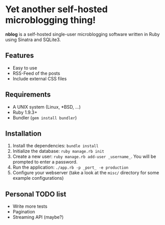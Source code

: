# Yet another self-hosted microblogging thing!

**nblog** is a self-hosted single-user microblogging software written in Ruby
using Sinatra and SQLite3.

## Features

* Easy to use
* RSS-Feed of the posts
* Include external CSS files

## Requirements

* A UNIX system (Linux, *BSD, ...)
* Ruby 1.9.3+
* Bundler (`gem install bundler`)

## Installation

1. Install the dependencies: `bundle install`
2. Initialize the database: `ruby manage.rb init`
3. Create a new user: `ruby manage.rb add-user _username_`.  You will be
prompted to enter a password.
4. Run the application: `./app.rb -p _port_ -e production`
5. Configure your webserver (take a look at the `misc/` directory for some
example configurations)

## Personal TODO list

* Write more tests
* Pagination
* Streaming API (maybe?)